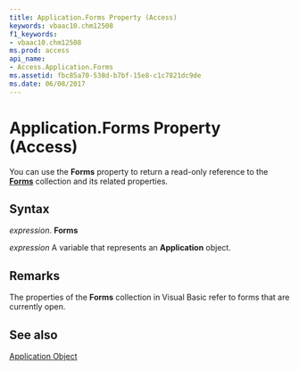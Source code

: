 ```yaml
---
title: Application.Forms Property (Access)
keywords: vbaac10.chm12508
f1_keywords:
- vbaac10.chm12508
ms.prod: access
api_name:
- Access.Application.Forms
ms.assetid: fbc85a70-538d-b7bf-15e8-c1c7821dc9de
ms.date: 06/08/2017
---
```



# Application.Forms Property (Access)

You can use the  **Forms** property to return a read-only reference to the **[Forms](Access.Forms.md)** collection and its related properties.


## Syntax

 _expression_. **Forms**

 _expression_ A variable that represents an **Application** object.


## Remarks

The properties of the  **Forms** collection in Visual Basic refer to forms that are currently open.


## See also


[Application Object](Access.Application.md)


